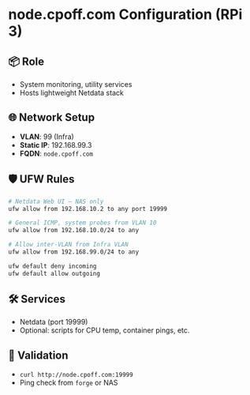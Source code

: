 # node.cpoff.com Configuration (RPi 3)

## 📦 Role
- System monitoring, utility services
- Hosts lightweight Netdata stack

## 🌐 Network Setup
- **VLAN**: 99 (Infra)
- **Static IP**: 192.168.99.3
- **FQDN**: `node.cpoff.com`

## 🛡️ UFW Rules
```bash
# Netdata Web UI – NAS only
ufw allow from 192.168.10.2 to any port 19999

# General ICMP, system probes from VLAN 10
ufw allow from 192.168.10.0/24 to any

# Allow inter-VLAN from Infra VLAN
ufw allow from 192.168.99.0/24 to any

ufw default deny incoming
ufw default allow outgoing
```

## 🛠️ Services

- Netdata (port 19999)
- Optional: scripts for CPU temp, container pings, etc.

## 🧪 Validation

- `curl http://node.cpoff.com:19999`
- Ping check from `forge` or NAS
